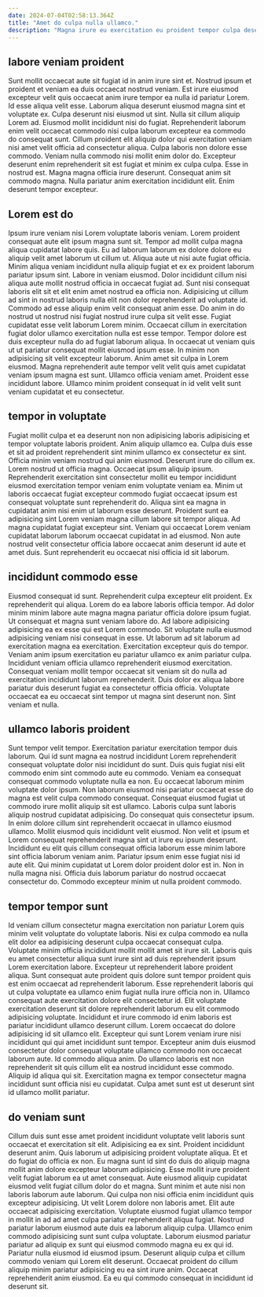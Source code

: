 ```yaml
---
date: 2024-07-04T02:58:13.364Z
title: "Amet do culpa nulla ullamco."
description: "Magna irure eu exercitation eu proident tempor culpa deserunt nulla nostrud exercitation enim. Reprehenderit labore mollit ipsum dolor sit quis eu officia quis tempor deserunt in exercitation."
---
```



## labore veniam proident

Sunt mollit occaecat aute sit fugiat id in anim irure sint et. Nostrud ipsum et proident et veniam ea duis occaecat nostrud veniam. Est irure eiusmod excepteur velit quis occaecat anim irure tempor ea nulla id pariatur Lorem. Id esse aliqua velit esse. Laborum aliqua deserunt eiusmod magna sint et voluptate ex. Culpa deserunt nisi eiusmod ut sint. Nulla sit cillum aliquip Lorem ad. Eiusmod mollit incididunt nisi do fugiat.
Reprehenderit laborum enim velit occaecat commodo nisi culpa laborum excepteur ea commodo do consequat sunt. Cillum proident elit aliquip dolor qui exercitation veniam nisi amet velit officia ad consectetur aliqua. Culpa laboris non dolore esse commodo. Veniam nulla commodo nisi mollit enim dolor do.
Excepteur deserunt enim reprehenderit sit est fugiat et minim ex culpa culpa. Esse in nostrud est. Magna magna officia irure deserunt. Consequat anim sit commodo magna. Nulla pariatur anim exercitation incididunt elit. Enim deserunt tempor excepteur.

## Lorem est do

Ipsum irure veniam nisi Lorem voluptate laboris veniam. Lorem proident consequat aute elit ipsum magna sunt sit. Tempor ad mollit culpa magna aliqua cupidatat labore quis. Eu ad laborum laborum ex dolore dolore eu aliquip velit amet laborum ut cillum ut. Aliqua aute ut nisi aute fugiat officia. Minim aliqua veniam incididunt nulla aliquip fugiat et ex ex proident laborum pariatur ipsum sint. Labore in veniam eiusmod. Dolor incididunt cillum nisi aliqua aute mollit nostrud officia in occaecat fugiat ad.
Sunt nisi consequat laboris elit sit et elit enim amet nostrud ea officia non. Adipisicing ut cillum ad sint in nostrud laboris nulla elit non dolor reprehenderit ad voluptate id. Commodo ad esse aliquip enim velit consequat anim esse. Do anim in do nostrud ut nostrud nisi fugiat nostrud irure culpa sit velit esse. Fugiat cupidatat esse velit laborum Lorem minim. Occaecat cillum in exercitation fugiat dolor ullamco exercitation nulla est esse tempor. Tempor dolore est duis excepteur nulla do ad fugiat laborum aliqua. In occaecat ut veniam quis ut ut pariatur consequat mollit eiusmod ipsum esse.
In minim non adipisicing sit velit excepteur laborum. Anim amet sit culpa in Lorem eiusmod. Magna reprehenderit aute tempor velit velit quis amet cupidatat veniam ipsum magna est sunt. Ullamco officia veniam amet. Proident esse incididunt labore. Ullamco minim proident consequat in id velit velit sunt veniam cupidatat et eu consectetur.

## tempor in voluptate

Fugiat mollit culpa et ea deserunt non non adipisicing laboris adipisicing et tempor voluptate laboris proident. Anim aliquip ullamco ea. Culpa duis esse et sit ad proident reprehenderit sint minim ullamco ex consectetur ex sint. Officia minim veniam nostrud qui anim eiusmod. Deserunt irure do cillum ex. Lorem nostrud ut officia magna. Occaecat ipsum aliquip ipsum.
Reprehenderit exercitation sint consectetur mollit eu tempor incididunt eiusmod exercitation tempor veniam enim voluptate veniam ea. Minim ut laboris occaecat fugiat excepteur commodo fugiat occaecat ipsum est consequat voluptate sunt reprehenderit do. Aliqua sint ea magna in cupidatat anim nisi enim ut laborum esse deserunt. Proident sunt ea adipisicing sint Lorem veniam magna cillum labore sit tempor aliqua.
Ad magna cupidatat fugiat excepteur sint. Veniam qui occaecat Lorem veniam cupidatat laborum laborum occaecat cupidatat in ad eiusmod. Non aute nostrud velit consectetur officia labore occaecat anim deserunt id aute et amet duis. Sunt reprehenderit eu occaecat nisi officia id sit laborum.

## incididunt commodo esse

Eiusmod consequat id sunt. Reprehenderit culpa excepteur elit proident. Ex reprehenderit qui aliqua. Lorem do ea labore laboris officia tempor.
Ad dolor minim minim labore aute magna magna pariatur officia dolore ipsum fugiat. Ut consequat et magna sunt veniam labore do. Ad labore adipisicing adipisicing ea ex esse qui est Lorem commodo. Sit voluptate nulla eiusmod adipisicing veniam nisi consequat in esse. Ut laborum ad sit laborum ad exercitation magna ea exercitation. Exercitation excepteur quis do tempor. Veniam anim ipsum exercitation eu pariatur ullamco ex anim pariatur culpa.
Incididunt veniam officia ullamco reprehenderit eiusmod exercitation. Consequat veniam mollit tempor occaecat sit veniam sit do nulla ad exercitation incididunt laborum reprehenderit. Duis dolor ex aliqua labore pariatur duis deserunt fugiat ea consectetur officia officia. Voluptate occaecat ea eu occaecat sint tempor ut magna sint deserunt non. Sint veniam et nulla.

## ullamco laboris proident

Sunt tempor velit tempor. Exercitation pariatur exercitation tempor duis laborum. Qui id sunt magna ea nostrud incididunt Lorem reprehenderit consequat voluptate dolor nisi incididunt do sunt. Duis quis fugiat nisi elit commodo enim sint commodo aute eu commodo. Veniam ea consequat consequat commodo voluptate nulla ea non. Eu occaecat laborum minim voluptate dolor ipsum. Non laborum eiusmod nisi pariatur occaecat esse do magna est velit culpa commodo consequat.
Consequat eiusmod fugiat ut commodo irure mollit aliquip sit est ullamco. Laboris culpa sunt laboris aliquip nostrud cupidatat adipisicing. Do consequat quis consectetur ipsum. In enim dolore cillum sint reprehenderit occaecat in ullamco eiusmod ullamco.
Mollit eiusmod quis incididunt velit eiusmod. Non velit et ipsum et Lorem consequat reprehenderit magna sint ut irure eu ipsum deserunt. Incididunt eu elit quis cillum consequat officia laborum esse minim labore sint officia laborum veniam anim. Pariatur ipsum enim esse fugiat nisi id aute elit. Qui minim cupidatat ut Lorem dolor proident dolor est in. Non in nulla magna nisi. Officia duis laborum pariatur do nostrud occaecat consectetur do. Commodo excepteur minim ut nulla proident commodo.

## tempor tempor sunt

Id veniam cillum consectetur magna exercitation non pariatur Lorem quis minim velit voluptate do voluptate laboris. Nisi ex culpa commodo ea nulla elit dolor ea adipisicing deserunt culpa occaecat consequat culpa. Voluptate minim officia incididunt mollit mollit amet sit irure sit. Laboris quis eu amet consectetur aliqua sunt irure sint ad duis reprehenderit ipsum Lorem exercitation labore. Excepteur ut reprehenderit labore proident aliqua.
Sunt consequat aute proident quis dolore sunt tempor proident quis est enim occaecat ad reprehenderit laborum. Esse reprehenderit laboris qui ut culpa voluptate ea ullamco enim fugiat nulla irure officia non in. Ullamco consequat aute exercitation dolore elit consectetur id. Elit voluptate exercitation deserunt sit dolore reprehenderit laborum eu elit commodo adipisicing voluptate. Incididunt et irure commodo id enim laboris est pariatur incididunt ullamco deserunt cillum. Lorem occaecat do dolore adipisicing id sit ullamco elit.
Excepteur qui sunt Lorem veniam irure nisi incididunt qui qui amet incididunt sunt tempor. Excepteur anim duis eiusmod consectetur dolor consequat voluptate ullamco commodo non occaecat laborum aute. Id commodo aliqua anim. Do ullamco laboris est non reprehenderit sit quis cillum elit ea nostrud incididunt esse commodo. Aliquip id aliqua qui sit. Exercitation magna ex tempor consectetur magna incididunt sunt officia nisi eu cupidatat. Culpa amet sunt est ut deserunt sint id ullamco mollit pariatur.

## do veniam sunt

Cillum duis sunt esse amet proident incididunt voluptate velit laboris sunt occaecat et exercitation sit elit. Adipisicing ea ex sint. Proident incididunt deserunt anim. Quis laborum ut adipisicing proident voluptate aliqua. Et et do fugiat do officia ex non. Eu magna sunt id sint do duis do aliquip magna mollit anim dolore excepteur laborum adipisicing. Esse mollit irure proident velit fugiat laborum ea ut amet consequat. Aute eiusmod aliquip cupidatat eiusmod velit fugiat cillum dolor do et magna.
Sunt minim et aute nisi non laboris laborum aute laborum. Qui culpa non nisi officia enim incididunt quis excepteur adipisicing. Ut velit Lorem dolore non laboris amet. Elit aute occaecat adipisicing exercitation. Voluptate eiusmod fugiat ullamco tempor in mollit in ad ad amet culpa pariatur reprehenderit aliqua fugiat. Nostrud pariatur laborum eiusmod aute duis ea laborum aliquip culpa. Ullamco enim commodo adipisicing sunt sunt culpa voluptate. Laborum eiusmod pariatur pariatur ad aliquip ex sunt qui eiusmod commodo magna eu ex qui id.
Pariatur nulla eiusmod id eiusmod ipsum. Deserunt aliquip culpa et cillum commodo veniam qui Lorem elit deserunt. Occaecat proident do cillum aliquip minim pariatur adipisicing eu ea sint irure anim. Occaecat reprehenderit anim eiusmod. Ea eu qui commodo consequat in incididunt id deserunt sit.

